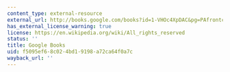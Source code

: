```yaml
---
content_type: external-resource
external_url: http://books.google.com/books?id=1-VHOc4XpDAC&pg=PAfrontcover
has_external_license_warning: true
license: https://en.wikipedia.org/wiki/All_rights_reserved
status: ''
title: Google Books
uid: f5095ef6-8c02-4bd1-9198-a72ca64f0a7c
wayback_url: ''
---
```

